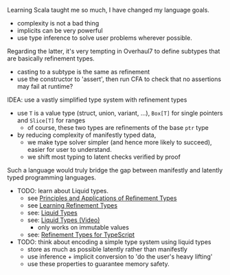 Learning Scala taught me so much, I have changed my language goals.
-   complexity is not a bad thing
-   implicits can be very powerful
-   use type inference to solve user problems wherever possible.

Regarding the latter, it's very tempting in Overhaul7 to define subtypes that are basically refinement types.
-   casting to a subtype is the same as refinement
-   use the constructor to 'assert', then run CFA to check that no assertions may fail at runtime?

IDEA: use a vastly simplified type system with refinement types
-   use `T` is a value type (struct, union, variant, ...), `Box[T]` for single pointers and `Slice[T]` for ranges
    -   of course, these two types are refinements of the base `ptr` type
-   by reducing complexity of manifestly typed data, 
    -   we make type solver simpler (and hence more likely to succeed), easier for user to understand.
    -   we shift most typing to latent checks verified by proof

Such a language would truly bridge the gap between manifestly and latently typed programming languages.
-   TODO: learn about Liquid types.
    -   see [Principles and Applications of Refinement Types](principles_and_applications.pdf)
    -   see [Learning Refinement Types](learning_refinement_types.pdf)
    -   see: [Liquid Types](liquid_types.pdf)
    -   see: [Liquid Types (Video)](https://www.youtube.com/watch?v=DHhmBiTInvc&ab_channel=UWVideo)
        -   only works on immutable values
    -   see: [Refinement Types for TypeScript](refinement_types_for_typescript.pdf)
-   TODO: think about encoding a simple type system using liquid types
    -   store as much as possible latently rather than manifestly
    -   use inference + implicit conversion to 'do the user's heavy lifting'
    -   use these properties to guarantee memory safety.